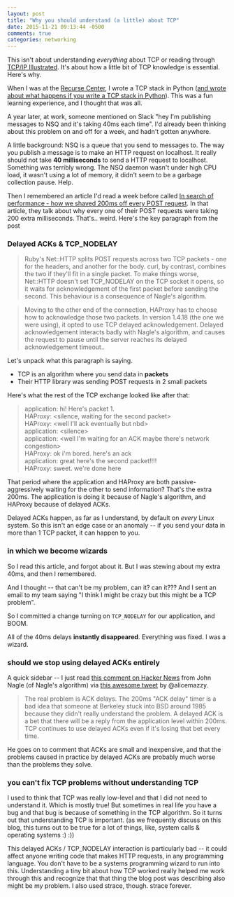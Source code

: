 ```yaml
---
layout: post
title: "Why you should understand (a little) about TCP"
date: 2015-11-21 09:13:44 -0500
comments: true
categories: networking
---
```


This isn't about understanding *everything* about TCP or reading through [TCP/IP Illustrated](http://www.amazon.com/TCP-Illustrated-Vol-Addison-Wesley-Professional/dp/0201633469). It's about how a little bit of TCP knowledge is essential. Here's why.

When I was at the [Recurse Center](https://recurse.com), I wrote a TCP stack in Python ([and wrote about what happens if you write a TCP stack in Python](http://jvns.ca/blog/2014/08/12/what-happens-if-you-write-a-tcp-stack-in-python/)). This was a fun learning experience, and I thought that was all.

A year later, at work, someone mentioned on Slack "hey I'm publishing messages to NSQ and it's taking 40ms each time". I'd already been thinking about this problem on and off for a week, and hadn't gotten anywhere.

A little background: NSQ is a queue that you send to messages to. The way you publish a message is to make an HTTP request on localhost. It really should not take **40 milliseconds** to send a HTTP request to localhost. Something was terribly wrong. The NSQ daemon wasn't under high CPU load, it wasn't using a lot of memory, it didn't seem to be a garbage collection pause. Help.

Then I remembered an article I'd read a week before called [In search of performance - how we shaved 200ms off every POST request](https://gocardless.com/blog/in-search-of-performance-how-we-shaved-200ms-off-every-post-request/). In that article, they talk about why every one of their POST requests were taking 200 extra milliseconds. That's.. weird. Here's the key paragraph from the post

### Delayed ACKs & TCP_NODELAY

> Ruby's Net::HTTP splits POST requests across two TCP packets - one for the
> headers, and another for the body. curl, by contrast, combines the two if
> they'll fit in a single packet. To make things worse, Net::HTTP doesn't set
> TCP_NODELAY on the TCP socket it opens, so it waits for acknowledgement of the
> first packet before sending the second. This behaviour is a consequence of
> Nagle's algorithm.

> Moving to the other end of the connection, HAProxy has to choose how to
> acknowledge those two packets. In version 1.4.18 (the one we were using), it
> opted to use TCP delayed acknowledgement. Delayed acknowledgement interacts
> badly with Nagle's algorithm, and causes the request to pause until the server
> reaches its delayed acknowledgement timeout..


Let's unpack what this paragraph is saying.

* TCP is an algorithm where you send data in **packets**
* Their HTTP library was sending POST requests in 2 small packets

Here's what the rest of the TCP exchange looked like after that:

> application: hi! Here's packet 1. <br>
> HAProxy: &lt;silence, waiting for the second packet&gt;<br>
> HAProxy: &lt;well I'll ack eventually but nbd&gt;<br>
> application: &lt;silence&gt;<br>
> application: &lt;well I'm waiting for an ACK maybe there's network congestion&gt;<br>
> HAProxy: ok i'm bored. here's an ack<br>
> application: great here's the second packet!!!!<br>
> HAProxy: sweet. we're done here<br>

That period where the application and HAProxy are both passive-aggressively
waiting for the other to send information? That's the extra 200ms. The application is doing it because of Nagle's algorithm, and HAProxy because of delayed ACKs.

Delayed ACKs happen, as far as I understand, by default on *every* Linux system.
So this isn't an edge case or an anomaly -- if you send your data in more than 1
TCP packet, it can happen to you.

### in which we become wizards

So I read this article, and forgot about it. But I was stewing about my extra 40ms, and then I remembered.

And I thought -- that can't be my problem, can it? can it??? And I sent an email to my team saying "I think I might be crazy but this might be a TCP problem".

So I committed a change turning on `TCP_NODELAY` for our application, and BOOM.

All of the 40ms delays **instantly disappeared**. Everything was fixed. I was a wizard.


### should we stop using delayed ACKs entirely

A quick sidebar -- I just read [this comment on Hacker News](https://news.ycombinator.com/item?id=9048947) from John Nagle (of Nagle's algorithm) via [this awesome tweet](https://twitter.com/alicemazzy/status/667799010317574145) by @alicemazzy.

> The real problem is ACK delays. The 200ms "ACK delay" timer is a bad idea that
> someone at Berkeley stuck into BSD around 1985 because they didn't really
> understand the problem. A delayed ACK is a bet that there will be a reply from
> the application level within 200ms. TCP continues to use delayed ACKs even if
> it's losing that bet every time.

He goes on to comment that ACKs are small and inexpensive, and that the problems
caused in practice by delayed ACKs are probably much worse than the problems
they solve.

### you can't fix TCP problems without understanding TCP

I used to think that TCP was really low-level and that I did not need to understand it. Which is mostly true! But sometimes in real life you have a bug and that bug is because of something in the TCP algorithm. So it turns out that understanding TCP is important. (as we frequently discuss on this blog, this turns out to be true for a lot of things, like, system calls & operating systems :) :))

This delayed ACKs / TCP_NODELAY interaction is particularly bad -- it could affect anyone writing code that makes HTTP requests, in any programming language. You don't have to be a systems programming wizard to run into this. Understanding a tiny bit about how TCP worked really helped me work through this and recognize that that thing the blog post was describing also might be my problem. I also used strace, though. strace forever.
